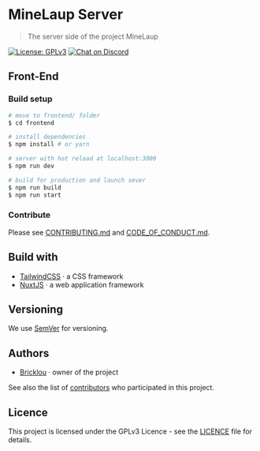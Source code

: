 # MineLaup Server

> The server side of the project MineLaup
​

[![License: GPLv3](https://img.shields.io/badge/License-GPLv3-yellow.svg)](https://opensource.org/licenses/ISC)
<span>
   <a href="https://discord.gg/8uYVbXP">
   <img src="https://img.shields.io/discord/702177043093389353?logo=discord"
      alt="Chat on Discord"></a>
</span>


## Front-End

### Build setup

```sh
# move to frontend/ folder
$ cd frontend

# install dependencies
$ npm install # or yarn

# server with hot reload at localhost:3000
$ npm run dev

# build for production and launch sever
$ npm run build
$ npm run start
```

### Contribute

Please see [CONTRIBUTING.md](./CONTRIBUTING.md) and [CODE_OF_CONDUCT.md](./CODE_OF_CONDUCT.md).

## Build with

- [TailwindCSS](https://tailwindcss.com/) · a CSS framework
- [NuxtJS](https://nuxtjs.org) · a web application framework

## Versioning

We use [SemVer](https://semver.org/) for versioning.

## Authors

- [Bricklou](https://github.com/Bricklou) · owner of the project

See also the list of [contributors](https://github.com/MineLaup/MineLaup-server/contributors) who participated in this project.

## Licence

This project is licensed under the GPLv3 Licence - see the [LICENCE](./LICENCE) file for details.